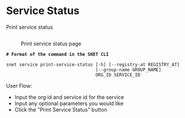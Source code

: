 # Service Status

Print service status

<figure><img src="../../../../.gitbook/assets/Screenshot 2024-08-17 at 6.05.25 PM.png" alt=""><figcaption><p>Print service status page</p></figcaption></figure>

<pre class="language-bash"><code class="lang-bash"><strong># Format of the command in the SNET CLI
</strong>
snet service print-service-status [-h] [--registry-at REGISTRY_AT]
                                  [--group-name GROUP_NAME]
                                  ORG_ID SERVICE_ID
</code></pre>

User Flow:

* Input the org id and service id for the service
* Input any optional parameters you would like
* Click the "Print Service Status" button
